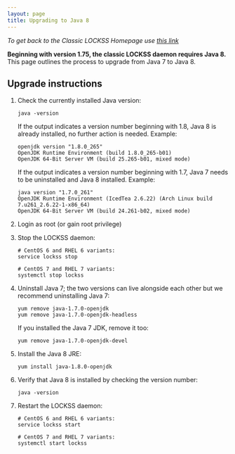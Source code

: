 ```yaml
---
layout: page
title: Upgrading to Java 8
---
```


*To get back to the Classic LOCKSS Homepage use [this link](./index.md)*

**Beginning with version 1.75, the classic LOCKSS daemon requires Java 8.** This page outlines the process to upgrade from Java 7 to Java 8.

## Upgrade instructions

1.  Check the currently installed Java version:
    
        java -version
    
    If the output indicates a version number beginning with 1.8, Java 8 is already installed, no further action is needed. Example:
    
        openjdk version "1.8.0_265"
        OpenJDK Runtime Environment (build 1.8.0_265-b01)
        OpenJDK 64-Bit Server VM (build 25.265-b01, mixed mode)
    
    If the output indicates a version number beginning with 1.7, Java 7 needs to be uninstalled and Java 8 installed. Example:
    
        java version "1.7.0_261"
        OpenJDK Runtime Environment (IcedTea 2.6.22) (Arch Linux build 7.u261_2.6.22-1-x86_64)
        OpenJDK 64-Bit Server VM (build 24.261-b02, mixed mode)

2.  Login as root (or gain root privilege)

3.  Stop the LOCKSS daemon:
    
        # CentOS 6 and RHEL 6 variants:
        service lockss stop
        
        # CentOS 7 and RHEL 7 variants:
        systemctl stop lockss

4.  Uninstall Java 7; the two versions can live alongside each other but we recommend uninstalling Java 7:
    
        yum remove java-1.7.0-openjdk
        yum remove java-1.7.0-openjdk-headless
    
    If you installed the Java 7 JDK, remove it too:
    
        yum remove java-1.7.0-openjdk-devel

5.  Install the Java 8 JRE:
    
        yum install java-1.8.0-openjdk

6.  Verify that Java 8 is installed by checking the version number:
    
        java -version

7.  Restart the LOCKSS daemon:
    
        # CentOS 6 and RHEL 6 variants:
        service lockss start
        
        # CentOS 7 and RHEL 7 variants:
        systemctl start lockss
